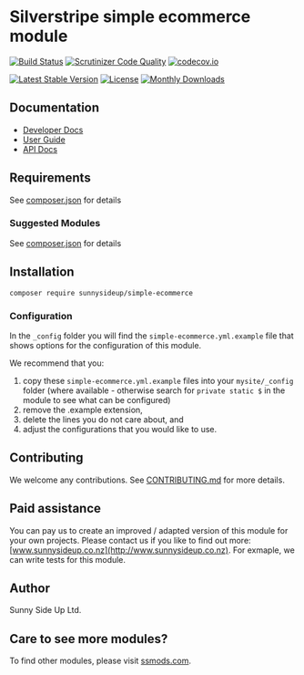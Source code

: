 # Silverstripe simple ecommerce module
[![Build Status](https://travis-ci.org/sunnysideup/silverstripe-simple-ecommerce.svg?branch=master)](https://travis-ci.org/sunnysideup/silverstripe-simple-ecommerce)
[![Scrutinizer Code Quality](https://scrutinizer-ci.com/g/sunnysideup/silverstripe-simple-ecommerce/badges/quality-score.png?b=master)](https://scrutinizer-ci.com/g/sunnysideup/silverstripe-simple-ecommerce/?branch=master)
[![codecov.io](https://codecov.io/github/sunnysideup/silverstripe-simple-ecommerce/coverage.svg?branch=master)](https://codecov.io/github/sunnysideup/silverstripe-simple-ecommerce?branch=master)

[![Latest Stable Version](https://poser.pugx.org/sunnysideup/simple-ecommerce/version)](https://packagist.org/packages/sunnysideup/simple-ecommerce)
[![License](https://poser.pugx.org/sunnysideup/simple-ecommerce/license)](https://packagist.org/packages/sunnysideup/simple-ecommerce)
[![Monthly Downloads](https://poser.pugx.org/sunnysideup/simple-ecommerce/d/monthly)](https://packagist.org/packages/sunnysideup/simple-ecommerce)


## Documentation



 * [Developer Docs](docs/en/INDEX.md)
 * [User Guide](docs/en/userguide.md)
 * [API Docs](http://docs.ssmods.com/sunnysideup/simple-ecommerce/classes.xhtml)


## Requirements



See [composer.json](composer.json) for details


### Suggested Modules



See [composer.json](composer.json) for details


## Installation


```
composer require sunnysideup/simple-ecommerce
```

### Configuration



In the `_config` folder you will find the `simple-ecommerce.yml.example`
file that shows options for the configuration of this module.

We recommend that you:

  1. copy these `simple-ecommerce.yml.example` files into your
`mysite/_config` folder (where available - otherwise search for `private static $` in the module to see what can be configured)
  2. remove the .example extension,
  3. delete the lines you do not care about, and
  4. adjust the configurations that you would like to use.


## Contributing



We welcome any contributions. See [CONTRIBUTING.md](CONTRIBUTING.md) for more details.

## Paid assistance



You can pay us to create an improved / adapted version of this module for your own projects.  Please contact us if you like to find out more: [www.sunnysideup.co.nz](http://www.sunnysideup.co.nz).  For exmaple, we can write tests for this module.  

## Author



Sunny Side Up Ltd.


## Care to see more modules?

To find other modules, please visit [ssmods.com](http://ssmods.com/).

